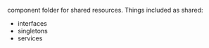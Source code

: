 component folder for shared resources. Things included as shared:

- interfaces
- singletons
- services
